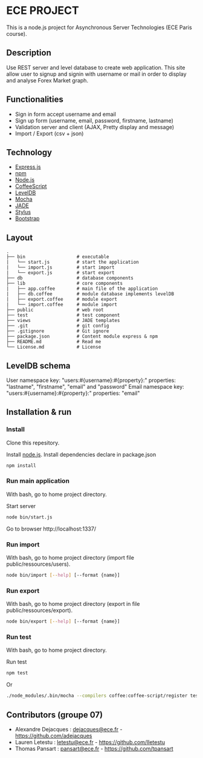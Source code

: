 # ECE PROJECT
This is a node.js project for Asynchronous Server Technologies (ECE Paris course).

## Description
Use REST server and level database to create web application. This site allow user to signup and signin with username or mail in order to display and analyse Forex Market graph.

## Functionalities

* Sign in form  accept username and email
* Sign up form (username, email, password, firstname, lastname)
* Validation server and client (AJAX, Pretty display and message)
* Import / Export (csv + json)

## Technology
* [Express.js](http://expressjs.com/)
* [npm](https://www.npmjs.org/)
* [Node.js](http://nodejs.org/)
* [CoffeeScript](http://coffeescript.org/)
* [LevelDB](http://leveldb.org/)
* [Mocha](http://mochajs.org/)
* [JADE](http://jade-lang.com/)
* [Stylus](http://learnboost.github.io/stylus/)
* [Bootstrap](http://getbootstrap.com/)

## Layout
```
.
├── bin                   # executable
|   └── start.js          # start the application
|   └── import.js         # start import
|   └── export.js         # start export
├── db                    # database components
├── lib                   # core components
|   ├── app.coffee        # main file of the application
|   ├── db.coffee         # module database implements levelDB
|   ├── export.coffee     # module export
|   └── import.coffee     # module import
├── public                # web root
├── test                  # test component
├── views                 # JADE templates
├── .git                  # git config
├── .gitignore            # Git ignore  
├── package.json          # Content module express & npm
├── README.md             # Read me
└── License.md            # License
```
## LevelDB schema
User namespace key: "users:#{username}:#{property}:" properties: "lastname", "firstname", "email" and "password"
Email namespace key: "users:#{username}:#{property}:" properties: "email"

## Installation & run

### Install
Clone this repesitory.

Install [node.js](http://nodejs.org/).
Install dependencies declare in package.json
```bash
npm install
```
### Run main application
With bash, go to home project directory.

Start server
```bash
node bin/start.js
```
Go to browser
http://localhost:1337/

### Run import
With bash, go to home project directory (import file public/ressources/users).
```bash
node bin/import [--help] [--format {name}]
```

### Run export
With bash, go to home project directory (export in file public/ressources/export).
```bash
node bin/export [--help] [--format {name}]
```

### Run test
With bash, go to home project directory.

Run test
```bash
npm test
```
Or
```bash
./node_modules/.bin/mocha --compilers coffee:coffee-script/register tests
```

## Contributors (groupe 07)
* Alexandre Dejacques : <dejacques@ece.fr> - <https://github.com/adejacques>
* Lauren Letestu : <letestu@ece.fr> - <https://github.com/lletestu>
* Thomas Pansart : <pansart@ece.fr> - <https://github.com/tpansart>
